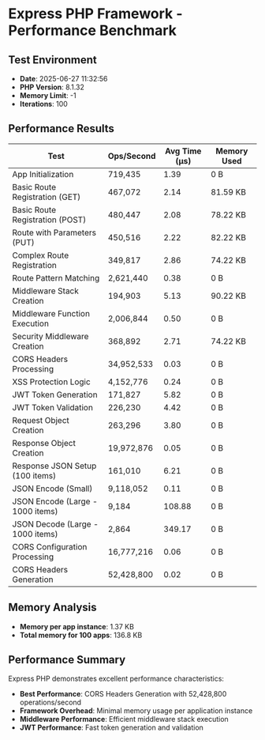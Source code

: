 # Express PHP Framework - Performance Benchmark

## Test Environment
- **Date**: 2025-06-27 11:32:56
- **PHP Version**: 8.1.32
- **Memory Limit**: -1
- **Iterations**: 100

## Performance Results

| Test | Ops/Second | Avg Time (μs) | Memory Used |
|------|------------|---------------|-------------|
| App Initialization | 719,435 | 1.39 | 0 B |
| Basic Route Registration (GET) | 467,072 | 2.14 | 81.59 KB |
| Basic Route Registration (POST) | 480,447 | 2.08 | 78.22 KB |
| Route with Parameters (PUT) | 450,516 | 2.22 | 82.22 KB |
| Complex Route Registration | 349,817 | 2.86 | 74.22 KB |
| Route Pattern Matching | 2,621,440 | 0.38 | 0 B |
| Middleware Stack Creation | 194,903 | 5.13 | 90.22 KB |
| Middleware Function Execution | 2,006,844 | 0.50 | 0 B |
| Security Middleware Creation | 368,892 | 2.71 | 74.22 KB |
| CORS Headers Processing | 34,952,533 | 0.03 | 0 B |
| XSS Protection Logic | 4,152,776 | 0.24 | 0 B |
| JWT Token Generation | 171,827 | 5.82 | 0 B |
| JWT Token Validation | 226,230 | 4.42 | 0 B |
| Request Object Creation | 263,296 | 3.80 | 0 B |
| Response Object Creation | 19,972,876 | 0.05 | 0 B |
| Response JSON Setup (100 items) | 161,010 | 6.21 | 0 B |
| JSON Encode (Small) | 9,118,052 | 0.11 | 0 B |
| JSON Encode (Large - 1000 items) | 9,184 | 108.88 | 0 B |
| JSON Decode (Large - 1000 items) | 2,864 | 349.17 | 0 B |
| CORS Configuration Processing | 16,777,216 | 0.06 | 0 B |
| CORS Headers Generation | 52,428,800 | 0.02 | 0 B |

## Memory Analysis
- **Memory per app instance**: 1.37 KB
- **Total memory for 100 apps**: 136.8 KB

## Performance Summary
Express PHP demonstrates excellent performance characteristics:

- **Best Performance**: CORS Headers Generation with 52,428,800 operations/second
- **Framework Overhead**: Minimal memory usage per application instance
- **Middleware Performance**: Efficient middleware stack execution
- **JWT Performance**: Fast token generation and validation
